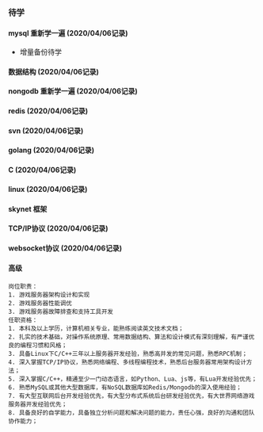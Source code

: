 ### 待学

#### mysql 重新学一遍 (2020/04/06记录)
- 增量备份待学

#### 数据结构 (2020/04/06记录)
#### nongodb 重新学一遍 (2020/04/06记录)
#### redis (2020/04/06记录)
#### svn (2020/04/06记录)
#### golang (2020/04/06记录)
#### C (2020/04/06记录)
#### linux (2020/04/06记录)
#### skynet 框架
#### TCP/IP协议 (2020/04/06记录)
#### websocket协议 (2020/04/06记录)


#### 高级
```
岗位职责：
1. 游戏服务器架构设计和实现
2. 游戏服务器性能调优
3. 游戏服务器故障排查和支持工具开发
任职资格：
1. 本科及以上学历，计算机相关专业，能熟练阅读英文技术文档；
2. 扎实的技术基础，对操作系统原理、常用数据结构、算法和设计模式有深刻理解，有严谨优良的编程习惯和风格；
3. 具备Linux下C/C++三年以上服务器开发经验，熟悉高并发的常见问题，熟悉RPC机制；
4. 深入掌握TCP/IP协议，熟悉网络编程、多线程编程技术，熟悉后台服务器常用架构设计方法；
5. 深入掌握C/C++，精通至少一门动态语言，如Python、Lua、js等，有Lua开发经验优先；
6. 熟悉MySQL或其他大型数据库，有NoSQL数据库如Redis/Mongodb的深入使用经验；
7. 有大型互联网后台开发经验优先，有大型分布式系统后台研发经验优先，有大世界网络游戏服务器开发经验优先；
8. 具备良好的自学能力，具备独立分析问题和解决问题的能力，责任心强，良好的沟通和团队协作能力；
```
